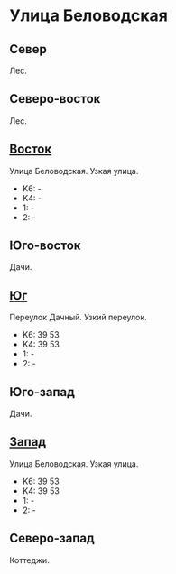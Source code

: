 # Улица Беловодская

## Север

Лес.

## Северо-восток

Лес.

## [Восток](./10390055.md)

Улица Беловодская.
Узкая улица.

* K6:   -
* K4:   -
* 1:    -
* 2:    -

## Юго-восток

Дачи.

## [Юг](./10385060.md)

Переулок Дачный.
Узкий переулок.

* K6:   39  53
* K4:   39  53
* 1:    -
* 2:    -

## Юго-запад

Дачи.

## [Запад](./10370055.md)

Улица Беловодская.
Узкая улица.

* K6:   39  53
* K4:   39  53
* 1:    -
* 2:    -

## Северо-запад

Коттеджи.
